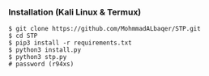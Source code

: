 ### Installation (Kali Linux & Termux)

```
$ git clone https://github.com/MohmmadALbaqer/STP.git
$ cd STP
$ pip3 install -r requirements.txt
$ python3 install.py
$ python3 stp.py
# password (r94xs)
```
